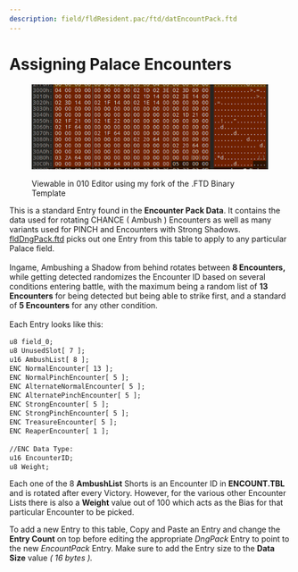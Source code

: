 ```yaml
---
description: field/fldResident.pac/ftd/datEncountPack.ftd
---
```


# Assigning Palace Encounters

<figure><img src="../../.gitbook/assets/image.png" alt=""><figcaption><p>Viewable in 010 Editor using my fork of the .FTD Binary Template</p></figcaption></figure>

This is a standard Entry found in the **Encounter Pack Data**. It contains the data used for rotating CHANCE ( Ambush ) Encounters as well as many variants used for PINCH and Encounters with Strong Shadows. \
[fldDngPack.ftd](fldDngPack.md) picks out one Entry from this table to apply to any particular Palace field.\
\
Ingame, Ambushing a Shadow from behind rotates between **8 Encounters,** while getting detected randomizes the Encounter ID based on several conditions entering battle, with the maximum being a random list of **13 Encounters** for being detected but being able to strike first, and a standard of **5 Encounters** for any other condition.\
\
Each Entry looks like this:

```clike
u8 field_0;
u8 UnusedSlot[ 7 ];
u16 AmbushList[ 8 ];
ENC NormalEncounter[ 13 ];
ENC NormalPinchEncounter[ 5 ];
ENC AlternateNormalEncounter[ 5 ];
ENC AlternatePinchEncounter[ 5 ];
ENC StrongEncounter[ 5 ];
ENC StrongPinchEncounter[ 5 ];
ENC TreasureEncounter[ 5 ];
ENC ReaperEncounter[ 1 ];

//ENC Data Type:
u16 EncounterID;
u8 Weight;
```

Each one of the 8 **AmbushList** Shorts is an Encounter ID in **ENCOUNT.TBL** and is rotated after every Victory. However, for the various other Encounter Lists there is also a **Weight** value out of 100 which acts as the Bias for that particular Encounter to be picked.

To add a new Entry to this table, Copy and Paste an Entry and change the **Entry Count** on top before editing the appropriate _DngPack_ Entry to point to the new _EncountPack_ Entry. Make sure to add the Entry size to the **Data Size** value _( 16 bytes )._
